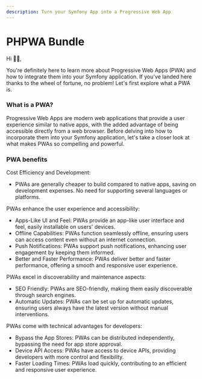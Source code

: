 ```yaml
---
description: Turn your Symfony App into a Progressive Web App
---
```


# PHPWA Bundle

Hi 👋🏼,

You're definitely here to learn more about Progressive Web Apps (PWA) and how to integrate them into your Symfony application. If you've landed here thanks to the wheel of fortune, no problem! Let's first explore what a PWA is.

### What is a PWA?

Progressive Web Apps are modern web applications that provide a user experience similar to native apps, with the added advantage of being accessible directly from a web browser. Before delving into how to incorporate them into your Symfony application, let's take a closer look at what makes PWAs so compelling and powerful.

### PWA benefits

Cost Efficiency and Development:

* PWAs are generally cheaper to build compared to native apps, saving on development expenses. No need for supporting several languages or platforms.

PWAs enhance the user experience and accessibility:

* Apps-Like UI and Feel: PWAs provide an app-like user interface and feel, easily installable on users' devices.
* Offline Capabilities: PWAs function seamlessly offline, ensuring users can access content even without an internet connection.
* Push Notifications: PWAs support push notifications, enhancing user engagement by keeping them informed.
* Better and Faster Performance: PWAs deliver better and faster performance, offering a smooth and responsive user experience.

PWAs excel in discoverability and maintenance aspects:

* SEO Friendly: PWAs are SEO-friendly, making them easily discoverable through search engines.
* Automatic Updates: PWAs can be set up for automatic updates, ensuring users always have the latest version without manual interventions.

PWAs come with technical advantages for developers:

* Bypass the App Stores: PWAs can be distributed independently, bypassing the need for app store approval.
* Device API Access: PWAs have access to device APIs, providing developers with more control and flexibility.
* Faster Loading Times: PWAs load quickly, contributing to an efficient and responsive user experience.

